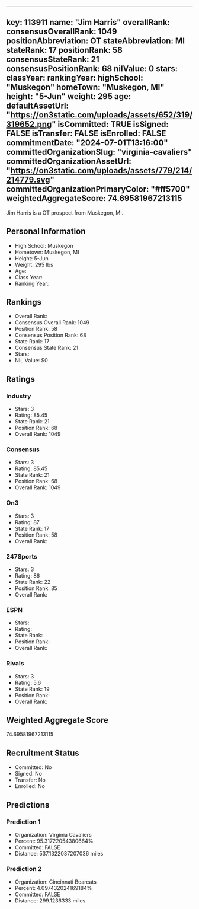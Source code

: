 ---
  key: 113911
  name: "Jim Harris"
  overallRank: 
  consensusOverallRank: 1049
  positionAbbreviation: OT
  stateAbbreviation: MI
  stateRank: 17
  positionRank: 58
  consensusStateRank: 21
  consensusPositionRank: 68
  nilValue: 0
  stars: 
  classYear: 
  rankingYear: 
  highSchool: "Muskegon"
  homeTown: "Muskegon, MI"
  height: "5-Jun"
  weight: 295
  age: 
  defaultAssetUrl: "https://on3static.com/uploads/assets/652/319/319652.png"
  isCommitted: TRUE
  isSigned: FALSE
  isTransfer: FALSE
  isEnrolled: FALSE
  commitmentDate: "2024-07-01T13:16:00"
  committedOrganizationSlug: "virginia-cavaliers"
  committedOrganizationAssetUrl: "https://on3static.com/uploads/assets/779/214/214779.svg"
  committedOrganizationPrimaryColor: "#ff5700"
  weightedAggregateScore: 74.69581967213115
  ---
  
  Jim Harris is a OT prospect from Muskegon, MI.
  
  ## Personal Information
  - High School: Muskegon
  - Hometown: Muskegon, MI
  - Height: 5-Jun
  - Weight: 295 lbs
  - Age: 
  - Class Year: 
  - Ranking Year: 
  
  ## Rankings
  - Overall Rank: 
  - Consensus Overall Rank: 1049
  - Position Rank: 58
  - Consensus Position Rank: 68
  - State Rank: 17
  - Consensus State Rank: 21
  - Stars: 
  - NIL Value: $0
  
  ## Ratings
  
  ### Industry
  - Stars: 3
  - Rating: 85.45
  - State Rank: 21
  - Position Rank: 68
  - Overall Rank: 1049
  
  ### Consensus
  - Stars: 3
  - Rating: 85.45
  - State Rank: 21
  - Position Rank: 68
  - Overall Rank: 1049
  
  ### On3
  - Stars: 3
  - Rating: 87
  - State Rank: 17
  - Position Rank: 58
  - Overall Rank: 
  
  ### 247Sports
  - Stars: 3
  - Rating: 86
  - State Rank: 22
  - Position Rank: 85
  - Overall Rank: 
  
  ### ESPN
  - Stars: 
  - Rating: 
  - State Rank: 
  - Position Rank: 
  - Overall Rank: 
  
  ### Rivals
  - Stars: 3
  - Rating: 5.6
  - State Rank: 19
  - Position Rank: 
  - Overall Rank: 
  
  ## Weighted Aggregate Score
  74.69581967213115
  
  ## Recruitment Status
  - Committed: No
  - Signed: No
  - Transfer: No
  - Enrolled: No
  
  
  
  ## Predictions
  
  ### Prediction 1
  - Organization: Virginia Cavaliers
  - Percent: 95.31722054380664%
  - Committed: FALSE
  - Distance: 537.1322037207036 miles
  
  ### Prediction 2
  - Organization: Cincinnati Bearcats
  - Percent: 4.097432024169184%
  - Committed: FALSE
  - Distance: 299.1236333 miles
  